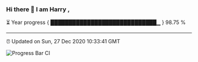 ### Hi there 👋 I am Harry , 

⏳ Year progress { █████████████████████████████▁ } 98.75 %

---

⏰ Updated on Sun, 27 Dec 2020 10:33:41 GMT

![Progress Bar CI](https://github.com/duykhang68/duykhang68/workflows/Progress%20Bar%20CI/badge.svg)
